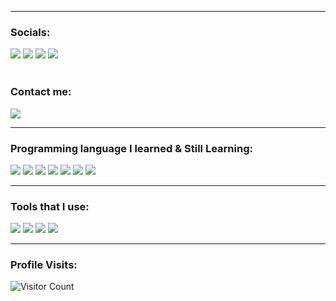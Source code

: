 ------------------------------------------- 
### Socials: 
<a href="https://www.facebook.com/justine.agcanas.7/"><img src="https://img.shields.io/badge/Facebook-1877F2?style=for-the-badge&logo=facebook&logoColor=white"></a> 
<a href="https://instagram.com/_justine627"><img src="https://img.shields.io/badge/Instagram-%23E4405F.svg?&style=for-the-badge&logo=instagram&logoColor=white"></a> 
<a href="https://twitter.com/_a_justine"><img src="https://img.shields.io/badge/Twitter-%2300ACEE.svg?&style=for-the-badge&logo=twitter&logoColor=white"></a> 
<a href="https://t.me/@rhaze_ph"><img src="https://img.shields.io/badge/Telegram-%230088CC.svg?&style=for-the-badge&logo=telegram&logoColor=white"></a>
<br>
<br>
### Contact me: 
<a href="mailto: agcanasjustine1@gmail.com">
<img src="https://img.shields.io/badge/-agcanasjustine1%40gmail.com-7B83EB?&style=for-the-badge&logo=gmail&logoColor=white" ></a>

------------------------------------------- 

### Programming language I learned & Still Learning:
<img src="https://img.shields.io/badge/html5-%23E34F26.svg?style=for-the-badge&logo=html5&logoColor=white"> <img src="https://img.shields.io/badge/css3%20-%2314354C.svg?&style=for-the-badge&logo=css3&logoColor=white"> <img src="https://img.shields.io/badge/javascript%20-%23323330.svg?&style=for-the-badge&logo=javascript&logoColor=%23F7DF1E"> <img src="https://img.shields.io/badge/node.js%20-%23215732.svg?&style=for-the-badge&logo=node.js&logoColor=white"> <img src="https://img.shields.io/badge/php%20-%238993BE.svg?&style=for-the-badge&logo=php&logoColor=white"> <img src="https://img.shields.io/badge/python%20-%234584b6.svg?&style=for-the-badge&logo=python&logoColor=white"> <img src="https://img.shields.io/badge/c++%20-%23044F88.svg?&style=for-the-badge&logo=cplusplus&logoColor=white">

------------------------------------------- 

### Tools that I use: 
<img src="http://img.shields.io/badge/-VS%20Code-000000?style=for-the-badge&logo=Visual-studio-code&logoColor=blue"> <img src="http://img.shields.io/badge/-Linux-FFFFFF?style=for-the-badge&logo=Linux&logoColor=000000"> <img src="https://img.shields.io/badge/Canva-%2300C4CC.svg?style=for-the-badge&logo=Canva&logoColor=white"> <img src="https://img.shields.io/badge/Replit-%23F26207.svg?&style=for-the-badge&logo=replit&logoColor=white">

------------------------------------------- 

### Profile Visits:
![Visitor Count](https://profile-counter.glitch.me/{justineagcanas}/count.svg)
